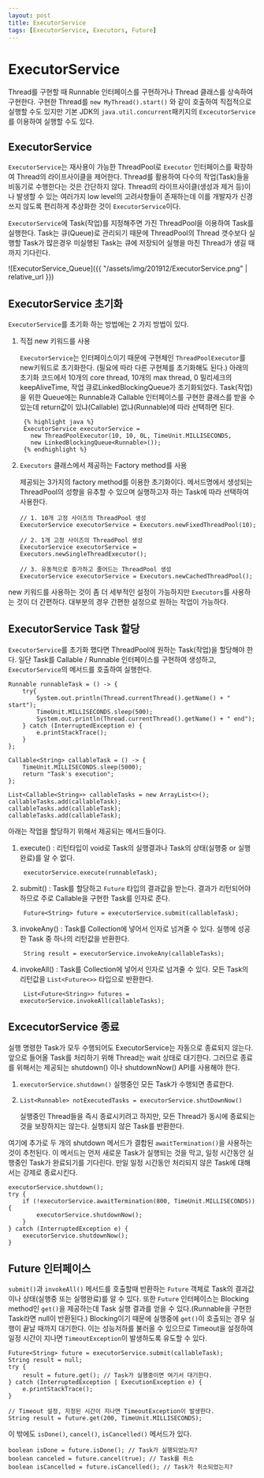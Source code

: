 ```yaml
---
layout: post
title: ExecutorService
tags: [ExecutorService, Executors, Future]
---
```


# ExecutorService

Thread를 구현할 때 Runnable 인터페이스를 구현하거나 Thread 클래스를 상속하여 구현한다. 구현한 Thread를 `new MyThread().start()` 와 같이 호출하여 직접적으로 실행할 수도 있지만 기본 JDK의 `java.util.concurrent`패키지의 `ExcecutorService`를 이용하여 실행할 수도 있다.

## ExecutorService

`ExecutorService`는 재사용이 가능한 ThreadPool로 `Executor` 인터페이스를 확장하여 Thread의 라이프사이클을 제어한다. 
Thread를 활용하여 다수의 작업(Task)들을 비동기로 수행한다는 것은 간단하지 않다. Thread의 라이프사이클(생성과 제거 등)이나 발생할 수 있는 여러가지 low level의 고려사항들이 존재하는데 이를 개발자가 신경쓰지 않도록 편리하게 추상화한 것이 `ExecutorService`이다. 

`ExecutorService`에 Task(작업)를 지정해주면 가진 ThreadPool을 이용하여 Task를 실행한다. Task는 큐(Queue)로 관리되기 때문에 ThreadPool의 Thread 갯수보다 실행할 Task가 많은경우 미실행된 Task는 큐에 저장되어 실행을 마친 Thread가 생길 때까지 기다린다. 

![ExecutorService_Queue]({{ "/assets/img/201912/ExecutorService.png" | relative_url }})

## ExecutorService 초기화

`ExecutorService`를 초기화 하는 방법에는 2 가지 방법이 있다.

1. 직접 new 키워드를 사용

    `ExecutorService`는 인터페이스이기 때문에 구현체인 `ThreadPoolExecutor`를 new키워드로 초기화한다. (필요에 따라 다른 구현체를 초기화해도 된다.) 
    아래의 초기화 코드에서 10개의 core thread, 10개의 max thread, 0 밀리세크의 keepAliveTime, 작업 큐로LinkedBlockingQueue가 초기화되었다. Task(작업)을 위한 Queue에는 Runnable과 Callable 인터페이스를 구현한 클래스를 받을 수 있는데 return값이 있냐(Callable) 없냐(Runnable)에 따라 선택하면 된다.
        
        {% highlight java %}
        ExecutorService executorService = 
          new ThreadPoolExecutor(10, 10, 0L, TimeUnit.MILLISECONDS,   
          new LinkedBlockingQueue<Runnable>());
        {% endhighlight %}

2.  `Executors` 클래스에서 제공하는 Factory method를 사용 

    제공되는 3가지의 factory method를 이용한 초기화이다. 메서드명에서 생성되는 ThreadPool의 성향을 유추할 수 있으며 실행하고자 하는 Task에 따라 선택하여 사용한다.

        // 1. 10개 고정 사이즈의 ThreadPool 생성
        ExecutorService executorService = Executors.newFixedThreadPool(10);
        
        // 2. 1개 고정 사이즈의 ThreadPool 생성
        ExecutorService executorService = Executors.newSingleThreadExecutor();
        
        // 3. 유동적으로 증가하고 줄어드는 ThreadPool 생성
        ExecutorService executorService = Executors.newCachedThreadPool();

new 키워드를 사용하는 것이 좀 더 세부적인 설정이 가능하지만 `Executors`를 사용하는 것이 더 간편하다. 대부분의 경우 간편한 설정으로 원하는 작업이 가능하다.

## ExecutorService Task 할당

`ExecutorService`를 초기화 했다면 ThreadPool에 원하는 Task(작업)을 할당해야 한다. 일단 Task를 Callable / Runnable 인터페이스를 구현하여 생성하고, `ExecutorService`의 메서드를 호출하여 실행한다.

    Runnable runnableTask = () -> {
        try{
            System.out.println(Thread.currentThread().getName() + " start");
            TimeUnit.MILLISECONDS.sleep(500);
            System.out.println(Thread.currentThread().getName() + " end");
        } catch (InterruptedException e) {
            e.printStackTrace();
        }
    };
    
    Callable<String> callableTask = () -> {
        TimeUnit.MILLISECONDS.sleep(5000);
        return "Task's execution";
    };
    
    List<Callable<String>> callableTasks = new ArrayList<>();
    callableTasks.add(callableTask);
    callableTasks.add(callableTask);
    callableTasks.add(callableTask);

아래는 작업을 할당하기 위해서 제공되는 메서드들이다.

1. execute() : 리턴타입이 void로 Task의 실행결과나 Task의 상태(실행중 or 실행완료)를 알 수 없다.

        executorService.execute(runnableTask);

2. submit() : Task를 할당하고 `Future` 타입의 결과값을 받는다. 결과가 리턴되어야 하므로 주로 Callable을 구현한 Task를 인자로 준다.

        Future<String> future = executorService.submit(callableTask);

3. invokeAny() : Task를 Collection에 넣어서 인자로 넘겨줄 수 있다. 실행에 성공한 Task 중 하나의 리턴값을 반환한다.

        String result = executorService.invokeAny(callableTasks);

4. invokeAll() : Task를 Collection에 넣어서 인자로 넘겨줄 수 있다. 모든 Task의 리턴값을 `List<Future<>>` 타입으로 반환한다.

        List<Future<String>> futures = executorService.invokeAll(callableTasks);

## ExcecutorService 종료

실행 명령한 Task가 모두 수행되어도 ExecutorService는 자동으로 종료되지 않는다. 앞으로 들어올 Task를 처리하기 위해 Thread는 wait 상태로 대기한다. 그러므로 종료를 위해서는 제공되는 shutdown() 이나 shutdownNow() API를 사용해야 한다.

1. `executorService.shutdown()`
실행중인 모든 Task가 수행되면 종료한다.
2. `List<Runnable> notExecutedTasks = executorService.shutDownNow()`

    실행중인 Thread들을 즉시 종료시키려고 하지만, 모든 Thread가 동시에 종료되는 것을 보장하지는 않는다. 실행되지 않은 Task를 반환한다. 

여기에 추가로 두 개의 shutdown 메서드가 결합된 `awaitTermination()`을 사용하는 것이 추천된다. 이 메서드는 먼저 새로운 Task가 실행되는 것을 막고, 일정 시간동안 실행중인 Task가 완료되기를 기다린다. 만일 일정 시간동안 처리되지 않은 Task에 대해서는 강제로 종료시킨다.

    executorService.shutdown();
    try {
        if (!executorService.awaitTermination(800, TimeUnit.MILLISECONDS)) {
            executorService.shutdownNow();
        } 
    } catch (InterruptedException e) {
        executorService.shutdownNow();
    }

## Future 인터페이스

`submit()`과 `invokeAll()` 메서드를 호출할때 반환하는 `Future` 객체로 Task의 결과값이나 상태(실행중 또는 실행완료)를 알 수 있다. 
또한 `Future` 인터페이스는 Blocking method인 `get()`을 제공하는데 Task 실행 결과를 얻을 수 있다.(Runnable을 구현한 Task라면 null이 반환된다.) Blocking이기 때문에 실행중에 `get()`이 호출되는 경우 실행이 끝날 때까지 대기한다. 이는 성능저하를 불러올 수 있으므로 Timeout을 설정하여 일정 시간이 지나면 `TimeoutException`이 발생하도록 유도할 수 있다.

    Future<String> future = executorService.submit(callableTask);
    String result = null;
    try {
        result = future.get(); // Task가 실행중이면 여기서 대기한다.
    } catch (InterruptedException | ExecutionException e) {
        e.printStackTrace();
    }

    // Timeout 설정, 지정된 시간이 지나면 TimeoutException이 발생한다.
    String result = future.get(200, TimeUnit.MILLISECONDS); 

이 밖에도 `isDone()`, `cancel()`, `isCancelled()` 메서드가 있다.

    boolean isDone = future.isDone(); // Task가 실행되었는지?
    boolean canceled = future.cancel(true); // Task를 취소
    boolean isCancelled = future.isCancelled(); // Task가 취소되었는지?